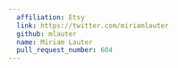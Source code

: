 ```yaml
---
  affiliation: Etsy
  link: https://twitter.com/miriamlauter
  github: mlauter
  name: Miriam Lauter
  pull_request_number: 604
---
```

